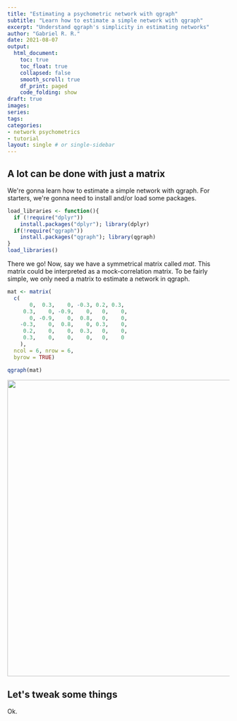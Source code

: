 ```yaml
---
title: "Estimating a psychometric network with qgraph"
subtitle: "Learn how to estimate a simple network with qgraph"
excerpt: "Understand qgraph's simplicity in estimating networks"
author: "Gabriel R. R."
date: 2021-08-07
output: 
  html_document:
    toc: true
    toc_float: true
    collapsed: false
    smooth_scroll: true
    df_print: paged
    code_folding: show
draft: true
images:
series:
tags:
categories:
- network psychometrics
- tutorial
layout: single # or single-sidebar
---
```

## A lot can be done with just a matrix

We're gonna learn how to estimate a simple network with qgraph.
For starters, we're gonna need to install and/or load some packages.


```r
load_libraries <- function(){
  if (!require("dplyr"))
    install.packages("dplyr"); library(dplyr)
  if(!require("qgraph"))
    install.packages("qgraph"); library(qgraph)
}
load_libraries()
```

There we go! Now, say we have a symmetrical matrix called *mat*. 
This matrix could be interpreted as a mock-correlation matrix. To be fairly
simple, we only need a matrix to estimate a network in qgraph.


```r
mat <- matrix(
  c(
       0,  0.3,    0, -0.3, 0.2, 0.3,
     0.3,    0, -0.9,    0,   0,    0,
       0, -0.9,    0,  0.8,   0,    0,
    -0.3,    0,  0.8,    0, 0.3,    0,
     0.2,    0,    0,  0.3,   0,    0,
     0.3,    0,    0,    0,   0,    0
    ),
  ncol = 6, nrow = 6,
  byrow = TRUE)

qgraph(mat)
```

<img src="{{< blogdown/postref >}}index_files/figure-html/Creating matrix-1.png" width="672" />

## Let's tweak some things

Ok.












